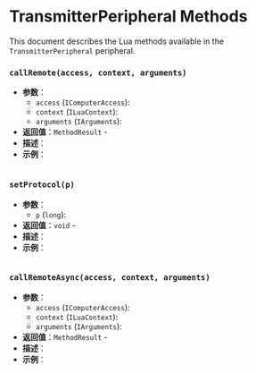 # TransmitterPeripheral Methods

This document describes the Lua methods available in the `TransmitterPeripheral` peripheral.

### `callRemote(access, context, arguments)`
- **参数**：
  - `access` (`IComputerAccess`): 
  - `context` (`ILuaContext`): 
  - `arguments` (`IArguments`): 
- **返回值**：`MethodResult` - 
- **描述**：
- **示例**：
  ```lua

  ```

### `setProtocol(p)`
- **参数**：
  - `p` (`long`): 
- **返回值**：`void` - 
- **描述**：
- **示例**：
  ```lua

  ```

### `callRemoteAsync(access, context, arguments)`
- **参数**：
  - `access` (`IComputerAccess`): 
  - `context` (`ILuaContext`): 
  - `arguments` (`IArguments`): 
- **返回值**：`MethodResult` - 
- **描述**：
- **示例**：
  ```lua

  ```


